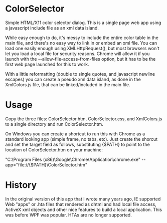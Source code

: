 # ColorSelector
Simple HTML/X11 color selector dialog.
This is a single page web app using a javascript include file as an xml data island.

While easy enough to do, it's messy to include the entire color table in the main file,
and there's no easy way to link in or embed an xml file.  You can load one easily enough
using XMLHttpRequest(), but most browsers won't let you load a local file for security reasons.
Chrome will allow it if you launch with the --allow-file-access-from-files option, but it
has to be the first web page launched for this to work.

With a little reformatting (double to single quotes, and javascript newline escapes) you can
create a pseudo xml data island, as done in the XmlColors.js file, that can be linked/included in the
main file.

# Usage
Copy the three files:  ColorSelector.htm, ColorSelector.css, and XmlColors.js to a single
directory and run ColorSelector.htm.

On Windows you can create a shortcut to run this with Chrome as a standard looking app
(simple frame, no tabs, etc).  Just create the shorcut and set the target field as follows,
substituting {$PATH} to point to the location of ColorSelector.htm on your machine:

"C:\Program Files (x86)\Google\Chrome\Application\chrome.exe" --app="file://{$PATH}\ColorSelector.htm"

# History
In the original version of this app that I wrote many years ago, IE supported Web "apps" or .hta
files that rendered as dhtml and had local file access, ActiveX xml objects and other nice
features to build a local application.  This was before WPF was popular.  HTAs are no longer
supported.
